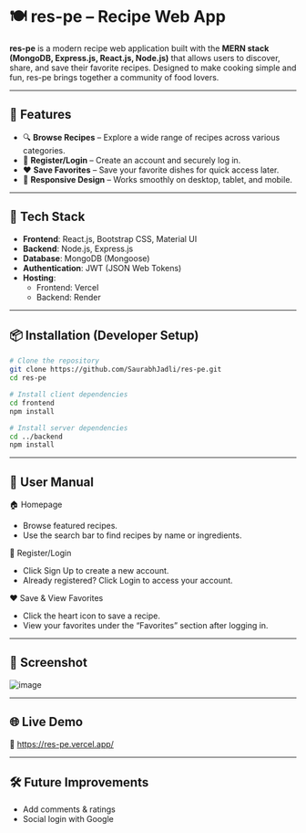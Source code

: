 # 🍽️ res-pe – Recipe Web App

**res-pe** is a modern recipe web application built with the **MERN stack (MongoDB, Express.js, React.js, Node.js)** that allows users to discover, share, and save their favorite recipes. Designed to make cooking simple and fun, res-pe brings together a community of food lovers.

---

## 🚀 Features

- 🔍 **Browse Recipes** – Explore a wide range of recipes across various categories.
- 📝 **Register/Login** – Create an account and securely log in.
- ❤️ **Save Favorites** – Save your favorite dishes for quick access later.
- 📱 **Responsive Design** – Works smoothly on desktop, tablet, and mobile.

---

## 📁 Tech Stack

- **Frontend**: React.js, Bootstrap CSS, Material UI
- **Backend**: Node.js, Express.js
- **Database**: MongoDB (Mongoose)
- **Authentication**: JWT (JSON Web Tokens)
- **Hosting**:
  - Frontend: Vercel
  - Backend: Render

---

## 📦 Installation (Developer Setup)

```bash
# Clone the repository
git clone https://github.com/SaurabhJadli/res-pe.git
cd res-pe

# Install client dependencies
cd frontend
npm install

# Install server dependencies
cd ../backend
npm install
```
---

## 👤 User Manual

🏠 Homepage
- Browse featured recipes.
- Use the search bar to find recipes by name or ingredients.

🔐 Register/Login
- Click Sign Up to create a new account.
- Already registered? Click Login to access your account.

❤️ Save & View Favorites
- Click the heart icon to save a recipe.
- View your favorites under the “Favorites” section after logging in.

---

## 📸 Screenshot
![image](https://github.com/user-attachments/assets/5c208e7a-7cf2-4f52-9a30-eff3713a6aba)

---

## 🌐 Live Demo
🔗 https://res-pe.vercel.app/

---

## 🛠️ Future Improvements
- Add comments & ratings
- Social login with Google
